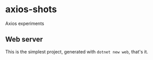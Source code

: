 # axios-shots
Axios experiments

## Web server
This is the simplest project, generated with `dotnet new web`, that's it.
